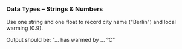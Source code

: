 ### Data Types – Strings & Numbers

Use one string and one float to record city name ("Berlin") and local warming (0.9).

Output should be:
"... has warmed by ... °C"
